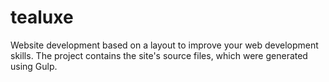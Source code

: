 # tealuxe
Website development based on a layout to improve your web development skills.
The project contains the site's source files, which were generated using Gulp.
